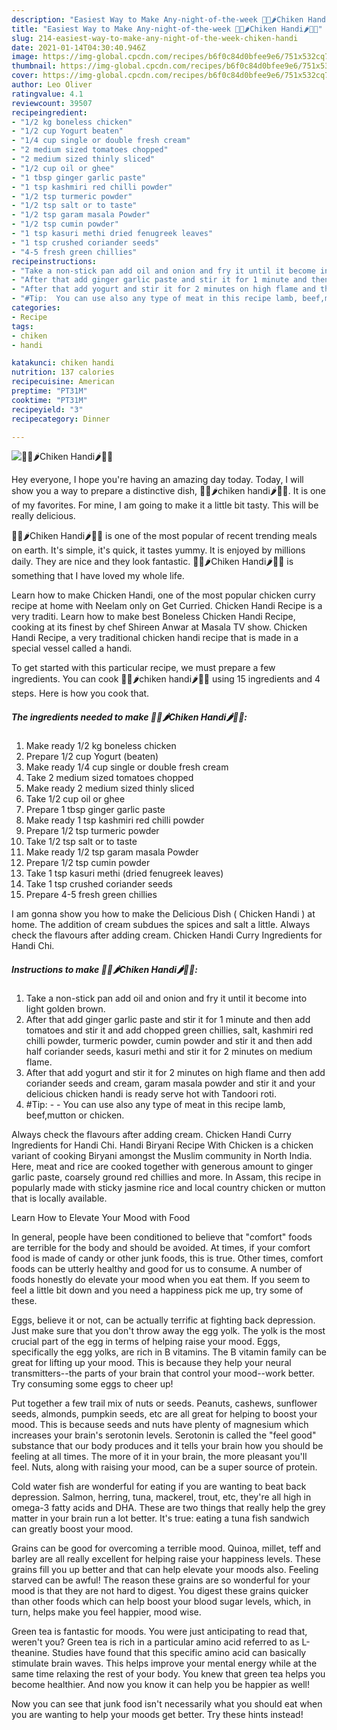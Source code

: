 ```yaml
---
description: "Easiest Way to Make Any-night-of-the-week 🍲🌿🌶Chiken Handi🌶🌿🍲"
title: "Easiest Way to Make Any-night-of-the-week 🍲🌿🌶Chiken Handi🌶🌿🍲"
slug: 214-easiest-way-to-make-any-night-of-the-week-chiken-handi
date: 2021-01-14T04:30:40.946Z
image: https://img-global.cpcdn.com/recipes/b6f0c84d0bfee9e6/751x532cq70/🍲🌿🌶chiken-handi🌶🌿🍲-recipe-main-photo.jpg
thumbnail: https://img-global.cpcdn.com/recipes/b6f0c84d0bfee9e6/751x532cq70/🍲🌿🌶chiken-handi🌶🌿🍲-recipe-main-photo.jpg
cover: https://img-global.cpcdn.com/recipes/b6f0c84d0bfee9e6/751x532cq70/🍲🌿🌶chiken-handi🌶🌿🍲-recipe-main-photo.jpg
author: Leo Oliver
ratingvalue: 4.1
reviewcount: 39507
recipeingredient:
- "1/2 kg boneless chicken"
- "1/2 cup Yogurt beaten"
- "1/4 cup single or double fresh cream"
- "2 medium sized tomatoes chopped"
- "2 medium sized thinly sliced"
- "1/2 cup oil or ghee"
- "1 tbsp ginger garlic paste"
- "1 tsp kashmiri red chilli powder"
- "1/2 tsp turmeric powder"
- "1/2 tsp salt or to taste"
- "1/2 tsp garam masala Powder"
- "1/2 tsp cumin powder"
- "1 tsp kasuri methi dried fenugreek leaves"
- "1 tsp crushed coriander seeds"
- "4-5 fresh green chillies"
recipeinstructions:
- "Take a non-stick pan add oil and onion and fry it until it become into light golden brown."
- "After that add ginger garlic paste and stir it for 1 minute and then add tomatoes and stir it and add chopped green chillies, salt, kashmiri red chilli powder, turmeric powder, cumin powder and stir it and then add half coriander seeds, kasuri methi and stir it for 2 minutes on medium flame."
- "After that add yogurt and stir it for 2 minutes on high flame and then add coriander seeds and cream, garam masala powder and stir it and your delicious chicken handi is ready serve hot with Tandoori roti."
- "#Tip:  You can use also any type of meat in this recipe lamb, beef,mutton or chicken."
categories:
- Recipe
tags:
- chiken
- handi

katakunci: chiken handi 
nutrition: 137 calories
recipecuisine: American
preptime: "PT31M"
cooktime: "PT31M"
recipeyield: "3"
recipecategory: Dinner

---
```



![🍲🌿🌶Chiken Handi🌶🌿🍲](https://img-global.cpcdn.com/recipes/b6f0c84d0bfee9e6/751x532cq70/🍲🌿🌶chiken-handi🌶🌿🍲-recipe-main-photo.jpg)

Hey everyone, I hope you're having an amazing day today. Today, I will show you a way to prepare a distinctive dish, 🍲🌿🌶chiken handi🌶🌿🍲. It is one of my favorites. For mine, I am going to make it a little bit tasty. This will be really delicious.

🍲🌿🌶Chiken Handi🌶🌿🍲 is one of the most popular of recent trending meals on earth. It's simple, it's quick, it tastes yummy. It is enjoyed by millions daily. They are nice and they look fantastic. 🍲🌿🌶Chiken Handi🌶🌿🍲 is something that I have loved my whole life.

Learn how to make Chicken Handi, one of the most popular chicken curry recipe at home with Neelam only on Get Curried. Chicken Handi Recipe is a very traditi. Learn how to make best Boneless Chicken Handi Recipe, cooking at its finest by chef Shireen Anwar at Masala TV show. Chicken Handi Recipe, a very traditional chicken handi recipe that is made in a special vessel called a handi.


To get started with this particular recipe, we must prepare a few ingredients. You can cook 🍲🌿🌶chiken handi🌶🌿🍲 using 15 ingredients and 4 steps. Here is how you cook that.

<!--inarticleads1-->

##### The ingredients needed to make 🍲🌿🌶Chiken Handi🌶🌿🍲:

1. Make ready 1/2 kg boneless chicken
1. Prepare 1/2 cup Yogurt (beaten)
1. Make ready 1/4 cup single or double fresh cream
1. Take 2 medium sized tomatoes chopped
1. Make ready 2 medium sized thinly sliced
1. Take 1/2 cup oil or ghee
1. Prepare 1 tbsp ginger garlic paste
1. Make ready 1 tsp kashmiri red chilli powder
1. Prepare 1/2 tsp turmeric powder
1. Take 1/2 tsp salt or to taste
1. Make ready 1/2 tsp garam masala Powder
1. Prepare 1/2 tsp cumin powder
1. Take 1 tsp kasuri methi (dried fenugreek leaves)
1. Take 1 tsp crushed coriander seeds
1. Prepare 4-5 fresh green chillies


I am gonna show you how to make the Delicious Dish ( Chicken Handi ) at home. The addition of cream subdues the spices and salt a little. Always check the flavours after adding cream. Chicken Handi Curry Ingredients for Handi Chi. 

<!--inarticleads2-->

##### Instructions to make 🍲🌿🌶Chiken Handi🌶🌿🍲:

1. Take a non-stick pan add oil and onion and fry it until it become into light golden brown.
1. After that add ginger garlic paste and stir it for 1 minute and then add tomatoes and stir it and add chopped green chillies, salt, kashmiri red chilli powder, turmeric powder, cumin powder and stir it and then add half coriander seeds, kasuri methi and stir it for 2 minutes on medium flame.
1. After that add yogurt and stir it for 2 minutes on high flame and then add coriander seeds and cream, garam masala powder and stir it and your delicious chicken handi is ready serve hot with Tandoori roti.
1. #Tip: -  - You can use also any type of meat in this recipe lamb, beef,mutton or chicken.


Always check the flavours after adding cream. Chicken Handi Curry Ingredients for Handi Chi. Handi Biryani Recipe With Chicken is a chicken variant of cooking Biryani amongst the Muslim community in North India. Here, meat and rice are cooked together with generous amount to ginger garlic paste, coarsely ground red chillies and more. In Assam, this recipe in popularly made with sticky jasmine rice and local country chicken or mutton that is locally available. 

Learn How to Elevate Your Mood with Food


In general, people have been conditioned to believe that "comfort" foods are terrible for the body and should be avoided. At times, if your comfort food is made of candy or other junk foods, this is true. Other times, comfort foods can be utterly healthy and good for us to consume. A number of foods honestly do elevate your mood when you eat them. If you seem to feel a little bit down and you need a happiness pick me up, try some of these.

Eggs, believe it or not, can be actually terrific at fighting back depression. Just make sure that you don't throw away the egg yolk. The yolk is the most crucial part of the egg in terms of helping raise your mood. Eggs, specifically the egg yolks, are rich in B vitamins. The B vitamin family can be great for lifting up your mood. This is because they help your neural transmitters--the parts of your brain that control your mood--work better. Try consuming some eggs to cheer up!

Put together a few trail mix of nuts or seeds. Peanuts, cashews, sunflower seeds, almonds, pumpkin seeds, etc are all great for helping to boost your mood. This is because seeds and nuts have plenty of magnesium which increases your brain's serotonin levels. Serotonin is called the "feel good" substance that our body produces and it tells your brain how you should be feeling at all times. The more of it in your brain, the more pleasant you'll feel. Nuts, along with raising your mood, can be a super source of protein.

Cold water fish are wonderful for eating if you are wanting to beat back depression. Salmon, herring, tuna, mackerel, trout, etc, they're all high in omega-3 fatty acids and DHA. These are two things that really help the grey matter in your brain run a lot better. It's true: eating a tuna fish sandwich can greatly boost your mood. 

Grains can be good for overcoming a terrible mood. Quinoa, millet, teff and barley are all really excellent for helping raise your happiness levels. These grains fill you up better and that can help elevate your moods also. Feeling starved can be awful! The reason these grains are so wonderful for your mood is that they are not hard to digest. You digest these grains quicker than other foods which can help boost your blood sugar levels, which, in turn, helps make you feel happier, mood wise.

Green tea is fantastic for moods. You were just anticipating to read that, weren't you? Green tea is rich in a particular amino acid referred to as L-theanine. Studies have found that this specific amino acid can basically stimulate brain waves. This helps improve your mental energy while at the same time relaxing the rest of your body. You knew that green tea helps you become healthier. And now you know it can help you be happier as well!

Now you can see that junk food isn't necessarily what you should eat when you are wanting to help your moods get better. Try  these hints  instead!

